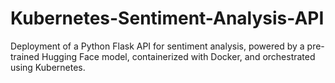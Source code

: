 # Kubernetes-Sentiment-Analysis-API
Deployment of a Python Flask API for sentiment analysis, powered by a pre-trained Hugging Face model, containerized with Docker, and orchestrated using Kubernetes.
